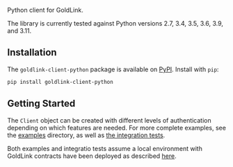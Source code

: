 Python client for GoldLink.

The library is currently tested against Python versions 2.7, 3.4, 3.5, 3.6, 3.9, and 3.11.

## Installation

The `goldlink-client-python` package is available on [PyPI](https://pypi.org/project/goldlink-client-python). Install with `pip`:

```bash
pip install goldlink-client-python
```

## Getting Started

The `Client` object can be created with different levels of authentication depending on which features are needed. For more complete examples, see the [examples](./examples/) directory, as well as [the integration tests](./integration_tests/).

Both examples and integratio tests assume a local environment with GoldLink contracts have been deployed as described [here](https://github.com/GoldLink-Protocol/goldlink-contracts).
